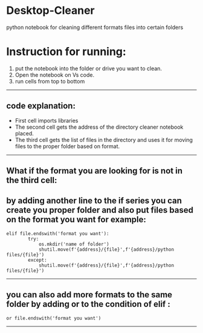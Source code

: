 # Desktop-Cleaner
python notebook for cleaning different formats files into certain folders

# Instruction for running:
1. put the notebook into the folder or drive you want to clean.
2. Open the notebook on Vs code.
3. run cells from top to bottom
---
## code explanation:

- First cell imports libraries
- The second cell gets the address of the directory cleaner notebook placed.
- The third cell gets the list of files in the directory and uses it for moving files to the proper folder based on format.
---
## What if the format you are looking for is not in the third cell:

by adding another line to the if series you can create you proper folder and also put files based on the format you want for example:
---
```
elif file.endswith('format you want'):
        try:
            os.mkdir('name of folder')
            shutil.move(f'{address}/{file}',f'{address}/python files/{file}')
        except:
            shutil.move(f'{address}/{file}',f'{address}/python files/{file}')
```
---
you can also add more formats to the same folder by adding **or** to the condition of **elif** :
---
```
or file.endswith('format you want')
```
---
